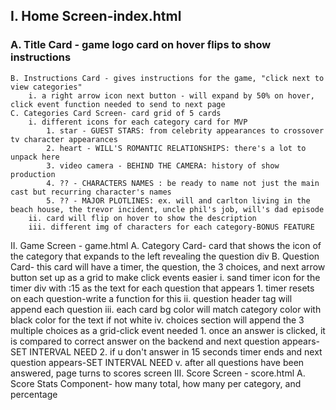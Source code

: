 ## I. Home Screen-index.html
   ### A. Title Card - game logo card on hover flips to show instructions
    B. Instructions Card - gives instructions for the game, "click next to view categories"
        i. a right arrow icon next button - will expand by 50% on hover, click event function needed to send to next page 
    C. Categories Card Screen- card grid of 5 cards
        i. different icons for each category card for MVP
            1. star - GUEST STARS: from celebrity appearances to crossover tv character appearances 
            2. heart - WILL'S ROMANTIC RELATIONSHIPS: there's a lot to unpack here
            3. video camera - BEHIND THE CAMERA: history of show production
            4. ?? - CHARACTERS NAMES : be ready to name not just the main cast but recurring character's names
            5. ?? - MAJOR PLOTLINES: ex. will and carlton living in the beach house, the trevor incident, uncle phil's job, will's dad episode
        ii. card will flip on hover to show the description 
        iii. different img of characters for each category-BONUS FEATURE
II. Game Screen - game.html
   A. Category Card- card that shows the icon of the category that expands to the left revealing the question div
   B. Question Card- this card will have a timer, the question, the 3 choices, and next arrow button set up as a grid to make click events easier
        i. sand timer icon for the timer div with :15 as the text for each question that appears
            1. timer resets on each question-write a function for this 
        ii. question header tag will append each question
        iii. each card bg color will match category color with black color for the text if not white
        iv. choices section will append the 3 multiple choices as a grid-click event needed
            1. once an answer is clicked, it is compared to correct answer on the backend and next question appears-SET INTERVAL NEED
            2. if u don't answer in 15 seconds timer ends and next question appears-SET INTERVAL NEED
        v. after all questions have been answered, page turns to scores screen
III. Score Screen - score.html
    A. Score Stats Component- how many total, how many per category, and percentage


        